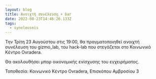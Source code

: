 ```yaml
---
layout: blog
title: Ανοιχτή συνέλευση + bar
date: 2022-08-23T14:46:26.133Z
tags:
  - syneleuseis
---
```

Την Τρίτη 23 Αυγούστου στις 19:00, θα πραγματοποιηθεί ανοιχτή συνέλευση του gizmo_lab, του hack-lab που στεγάζεται στο Κοινωνικό Κέντρο Ovradera.

Θα ακολουθήσει μπαρ οικονομικής ενίσχυσης του εγχειρήματος.

Τοποθεσία:
Κοινωνικό Κέντρο Ovradera, Επισκόπου Αμβροσίου 3